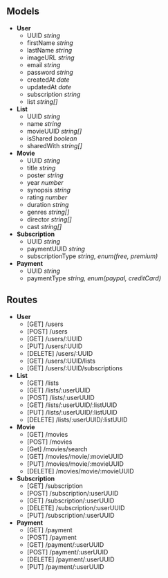 ## Models
- **User**
    - UUID *string*
    - firstName *string*
    - lastName *string*
    - imageURL *string*
    - email *string*
    - password *string*
    - createdAt *date*
    - updatedAt *date*
    - subscription *string*
    - list *string[]*
- **List**
    - UUID *string*
    - name *string*
    - movieUUID *string[]*
    - isShared *boolean*
    - sharedWith *string[]*
- **Movie**
    - UUID *string*
    - title *string*
    - poster *string*
    - year *number*
    - synopsis *string*
    - rating *number*
    - duration *string*
    - genres *string[]*
    - director *string[]*
    - cast *string[]*
- **Subscription**
    - UUID *string*
    - paymentUUID *string*
    - subscriptionType *string, enum(free, premium)*
- **Payment**
    - UUID *string*
    - paymentType *string, enum(paypal, creditCard)*
## Routes
- **User**
    - [GET] /users
    - [POST] /users
    - [GET] /users/:UUID
    - [PUT] /users/:UUID
    - [DELETE] /users/:UUID
    - [GET] /users/:UUID/lists
    - [GET] /users/:UUID/subscriptions
- **List**
    - [GET] /lists
    - [GET] /lists/:userUUID
    - [POST] /lists/:userUUID
    - [GET] /lists/:userUUID/:listUUID
    - [PUT] /lists/:userUUID/:listUUID
    - [DELETE] /lists/:userUUID/:listUUID
- **Movie**
    - [GET] /movies
    - [POST] /movies
    - [Get] /movies/search
    - [GET] /movies/movie/:movieUUID
    - [PUT] /movies/movie/:movieUUID
    - [DELETE] /movies/movie/:movieUUID
- **Subscription**
    - [GET] /subscription
    - [POST] /subscription/:userUUID
    - [GET] /subscription/:userUUID
    - [DELETE] /subscription/:userUUID
    - [PUT] /subscription/:userUUID
- **Payment**
    - [GET] /payment
    - [POST] /payment
    - [GET] /payment/:userUUID
    - [POST] /payment/:userUUID
    - [DELETE] /payment/:userUUID
    - [PUT] /payment/:userUUID